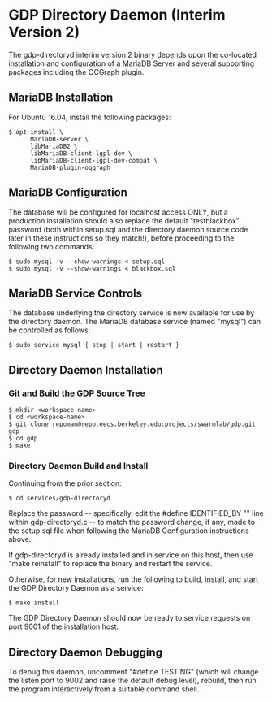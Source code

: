 # GDP Directory Daemon (Interim Version 2)

The gdp-directoryd interim version 2 binary depends upon the
co-located installation and configuration of a MariaDB Server and
several supporting packages including the OCGraph plugin.

## MariaDB Installation

For Ubuntu 16.04, install the following packages:

    $ apt install \
  	  	  MariaDB-server \
  	  	  libMariaDB2 \
  	  	  libMariaDB-client-lgpl-dev \
	  	  libMariaDB-client-lgpl-dev-compat \
	  	  MariaDB-plugin-oqgraph

## MariaDB Configuration

The database will be configured for localhost access ONLY, but a
production installation should also replace the default "testblackbox"
password (both within setup.sql and the directory daemon source code
later in these instructions so they match!), before proceeding to the
following two commands:

    $ sudo mysql -v --show-warnings < setup.sql
    $ sudo mysql -v --show-warnings < blackbox.sql

## MariaDB Service Controls

The database underlying the directory service is now available for use
by the directory daemon. The MariaDB database service (named "mysql")
can be controlled as follows:

    $ sudo service mysql { stop | start | restart }

## Directory Daemon Installation

### Git and Build the GDP Source Tree

    $ mkdir <workspace-name>
    $ cd <workspace-name>
    $ git clone repoman@repo.eecs.berkeley.edu:projects/swarmlab/gdp.git gdp
    $ cd gdp
    $ make

### Directory Daemon Build and Install

Continuing from the prior section:
	
    $ cd services/gdp-directoryd

Replace the password -- specifically, edit the #define IDENTIFIED_BY
"<password>" line within gdp-directoryd.c -- to match the password
change, if any, made to the setup.sql file when following the MariaDB
Configuration instructions above.

If gdp-directoryd is already installed and in service on this host,
then use "make reinstall" to replace the binary and restart the
service.

Otherwise, for new installations, run the following to build, install,
and start the GDP Directory Daemon as a service:

    $ make install

The GDP Directory Daemon should now be ready to service requests
on port 9001 of the installation host.

## Directory Daemon Debugging

To debug this daemon, uncomment "#define TESTING" (which will change
the listen port to 9002 and raise the default debug level), rebuild,
then run the program interactively from a suitable command shell.

